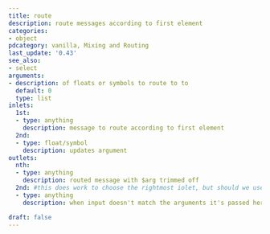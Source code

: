 ```yaml
---
title: route
description: route messages according to first element
categories:
- object
pdcategory: vanilla, Mixing and Routing
last_update: '0.43'
see_also:
- select
arguments:
- description: of floats or symbols to route to to 
  default: 0
  type: list
inlets:
  1st:
  - type: anything
    description: message to route according to first element
  2nd:
  - type: float/symbol
    description: updates argument
outlets:
  nth:
  - type: anything
    description: routed message with $arg trimmed off
  2nd: #this does work to choose the rightmost iolet, but should we use it?
  - type: anything
    description: when input doesn't match the arguments it's passed here

draft: false
---
```


